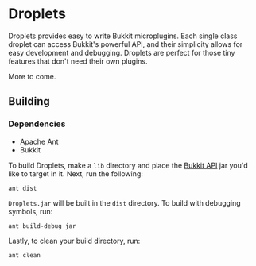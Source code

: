 # Droplets

Droplets provides easy to write Bukkit microplugins. Each single class droplet can access Bukkit's powerful
API, and their simplicity allows for easy development and debugging. Droplets are perfect for those
tiny features that don't need their own plugins.

More to come.

## Building

### Dependencies
* Apache Ant
* Bukkit

To build Droplets, make a `lib` directory and place the [Bukkit API](https://dl.bukkit.org) jar you'd like
to target in it. Next, run the following:

    ant dist

`Droplets.jar` will be built in the `dist` directory. To build with debugging symbols, run:

    ant build-debug jar

Lastly, to clean your build directory, run:

    ant clean
